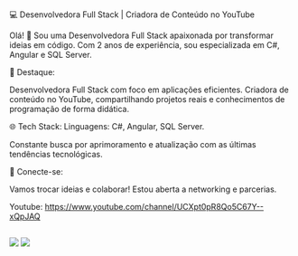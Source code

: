 💻 Desenvolvedora Full Stack | Criadora de Conteúdo no YouTube

Olá! 👋 Sou uma Desenvolvedora Full Stack apaixonada por transformar ideias em código. Com 2 anos de experiência, sou especializada em C#, Angular e SQL Server.

🚀 Destaque:

Desenvolvedora Full Stack com foco em aplicações eficientes.
Criadora de conteúdo no YouTube, compartilhando projetos reais e conhecimentos de programação de forma didática.

🌐 Tech Stack:
Linguagens: C#, Angular, SQL Server.

Constante busca por aprimoramento e atualização com as últimas tendências tecnológicas.

🤝 Conecte-se:

Vamos trocar ideias e colaborar! Estou aberta a networking e parcerias.

Youtube: https://www.youtube.com/channel/UCXpt0pR8Qo5C67Y--xQpJAQ

##

<div> 

  <a href="https://www.linkedin.com/in/crislaine-luana-15a2222b0/" target="_blank"><img src="https://img.shields.io/badge/-LinkedIn-%230077B5?style=for-the-badge&logo=linkedin&logoColor=white" target="_blank"></a> 
  <a href="https://www.youtube.com/channel/UCXpt0pR8Qo5C67Y--xQpJAQ" target="_blank"><img src="[https://img.shields.io/badge/-LinkedIn-%230077B5?style=for-the-badge&logo=linkedin&logoColor=white](https://img.shields.io/badge/YouTube-%23FF0000.svg?style=for-the-badge&logo=YouTube&logoColor=white)https://img.shields.io/badge/YouTube-%23FF0000.svg?style=for-the-badge&logo=YouTube&logoColor=white" target="_blank"></a> 
</div>



